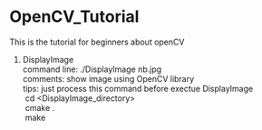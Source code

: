 # OpenCV_Tutorial
This is the tutorial for beginners about openCV</br>
1. DisplayImage</br>
command line: ./DisplayImage  nb.jpg</br>
comments: show image using OpenCV library</br>
tips: just process this command before exectue DisplayImage</br>
	&nbsp;cd <DisplayImage_directory></br>
	&nbsp;cmake .</br>
	&nbsp;make</br>

